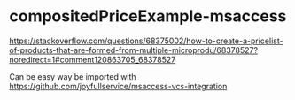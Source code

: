 # compositedPriceExample-msaccess
https://stackoverflow.com/questions/68375002/how-to-create-a-pricelist-of-products-that-are-formed-from-multiple-microprodu/68378527?noredirect=1#comment120863705_68378527

Can be easy way be imported with https://github.com/joyfullservice/msaccess-vcs-integration 

